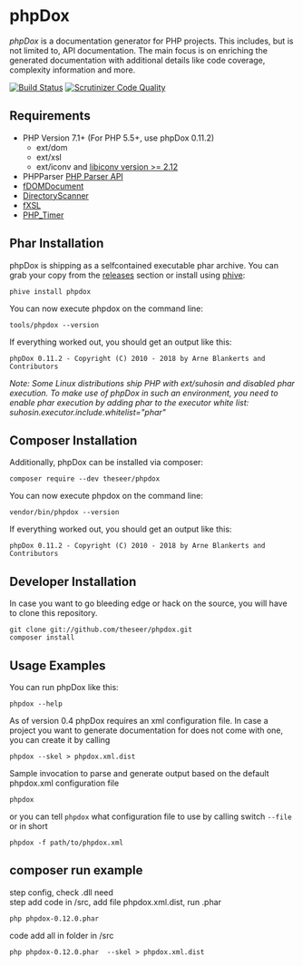 phpDox
======

*phpDox* is a documentation generator for PHP projects.
This includes, but is not limited to, API documentation. The main focus is on enriching
the generated documentation with additional details like code coverage, complexity information
and more.

[![Build Status](https://travis-ci.org/theseer/phpdox.svg?branch=master)](https://travis-ci.org/theseer/phpdox)
[![Scrutinizer Code Quality](https://scrutinizer-ci.com/g/theseer/phpdox/badges/quality-score.png?b=master)](https://scrutinizer-ci.com/g/theseer/phpdox/?branch=master)

Requirements
------------

- PHP Version 7.1+ (For PHP 5.5+, use phpDox 0.11.2)
  - ext/dom
  - ext/xsl
  - ext/iconv and [libiconv version >= 2.12](http://www.gnu.org/software/libiconv/documentation/libiconv/iconv.1.html)
- PHPParser [PHP Parser API](https://github.com/nikic/PHP-Parser)
- [fDOMDocument](http://github.com/theseer/fDOMDocument)
- [DirectoryScanner](http://github.com/theseer/DirectoryScanner)
- [fXSL](http://github.com/theseer/fXSL)
- [PHP_Timer](http://github.com/sebastianbergmann/php-timer)


Phar Installation
-----------------

phpDox is shipping as a selfcontained executable phar archive. You can grab your copy from the
[releases](https://github.com/theseer/phpdox/releases/latest) section or install using [phive](https://phar.io):

    phive install phpdox

You can now execute phpdox on the command line:

    tools/phpdox --version

If everything worked out, you should get an output like this:

    phpDox 0.11.2 - Copyright (C) 2010 - 2018 by Arne Blankerts and Contributors

_Note: Some Linux distributions ship PHP with ext/suhosin and disabled phar execution. To make use of phpDox in such an environment, you need to enable phar execution by adding phar to the executor white list: suhosin.executor.include.whitelist="phar"_


Composer Installation
---------------------

Additionally, phpDox can be installed via composer:

    composer require --dev theseer/phpdox 

You can now execute phpdox on the command line:

    vendor/bin/phpdox --version

If everything worked out, you should get an output like this:

    phpDox 0.11.2 - Copyright (C) 2010 - 2018 by Arne Blankerts and Contributors


Developer Installation
----------------------

In case you want to go bleeding edge or hack on the source, you will have to clone this repository.

    git clone git://github.com/theseer/phpdox.git
    composer install


Usage Examples
--------------

You can run phpDox like this:

    phpdox --help

As of version 0.4 phpDox requires an xml configuration file. In case a project you want to generate documentation for does not come with one, you can create it by calling

    phpdox --skel > phpdox.xml.dist


Sample invocation to parse and generate output based on the default phpdox.xml configuration file

    phpdox

or you can tell `phpdox` what configuration file to use by calling switch `--file` or in short

    phpdox -f path/to/phpdox.xml



composer run example  
------------
step config, check .dll need  
step add code in /src, add file phpdox.xml.dist, run .phar   


    php phpdox-0.12.0.phar   
    
code add all in folder in /src   

    php phpdox-0.12.0.phar  --skel > phpdox.xml.dist  

    



